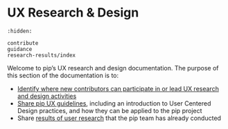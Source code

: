 # UX Research & Design

```{toctree}
:hidden:

contribute
guidance
research-results/index
```

Welcome to pip’s UX research and design documentation. The purpose of this section of the documentation is to:

- [Identify where new contributors can participate in or lead UX research and design activities](contribute)
- [Share pip UX guidelines](guidance), including an introduction to User Centered Design practices, and how they can be applied to the pip project
- Share [results of user research](research-results) that the pip team has already conducted
